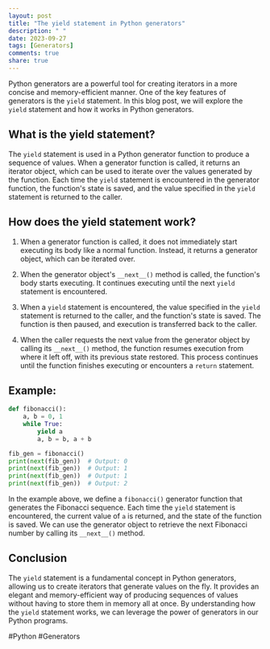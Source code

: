 ```yaml
---
layout: post
title: "The yield statement in Python generators"
description: " "
date: 2023-09-27
tags: [Generators]
comments: true
share: true
---
```


Python generators are a powerful tool for creating iterators in a more concise and memory-efficient manner. One of the key features of generators is the `yield` statement. In this blog post, we will explore the `yield` statement and how it works in Python generators.

## What is the yield statement?

The `yield` statement is used in a Python generator function to produce a sequence of values. When a generator function is called, it returns an iterator object, which can be used to iterate over the values generated by the function. Each time the `yield` statement is encountered in the generator function, the function's state is saved, and the value specified in the `yield` statement is returned to the caller.

## How does the yield statement work?

1. When a generator function is called, it does not immediately start executing its body like a normal function. Instead, it returns a generator object, which can be iterated over.

2. When the generator object's `__next__()` method is called, the function's body starts executing. It continues executing until the next `yield` statement is encountered.

3. When a `yield` statement is encountered, the value specified in the `yield` statement is returned to the caller, and the function's state is saved. The function is then paused, and execution is transferred back to the caller.

4. When the caller requests the next value from the generator object by calling its `__next__()` method, the function resumes execution from where it left off, with its previous state restored. This process continues until the function finishes executing or encounters a `return` statement.

## Example:

```python
def fibonacci():
    a, b = 0, 1
    while True:
        yield a
        a, b = b, a + b

fib_gen = fibonacci()
print(next(fib_gen))  # Output: 0
print(next(fib_gen))  # Output: 1
print(next(fib_gen))  # Output: 1
print(next(fib_gen))  # Output: 2
```

In the example above, we define a `fibonacci()` generator function that generates the Fibonacci sequence. Each time the `yield` statement is encountered, the current value of `a` is returned, and the state of the function is saved. We can use the generator object to retrieve the next Fibonacci number by calling its `__next__()` method.

## Conclusion

The `yield` statement is a fundamental concept in Python generators, allowing us to create iterators that generate values on the fly. It provides an elegant and memory-efficient way of producing sequences of values without having to store them in memory all at once. By understanding how the `yield` statement works, we can leverage the power of generators in our Python programs.

#Python #Generators